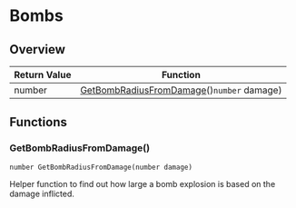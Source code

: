 # Bombs

## Overview

| Return Value | Function |
| - | - |
| number | [GetBombRadiusFromDamage](bombs.md#getbombradiusfromdamage)()`number` damage) |

## Functions

### GetBombRadiusFromDamage()

`number GetBombRadiusFromDamage(number damage)`

Helper function to find out how large a bomb explosion is based on the damage inflicted. 

